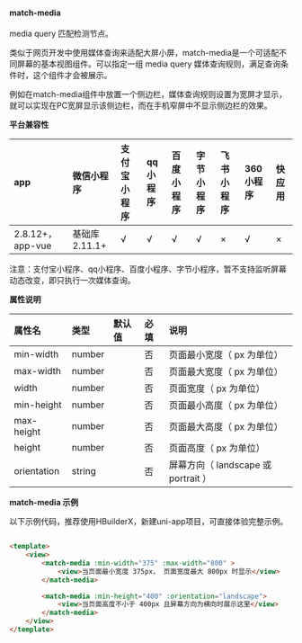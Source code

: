 #### match-media

media query 匹配检测节点。

类似于网页开发中使用媒体查询来适配大屏小屏，match-media是一个可适配不同屏幕的基本视图组件。可以指定一组 media query 媒体查询规则，满足查询条件时，这个组件才会被展示。

例如在match-media组件中放置一个侧边栏，媒体查询规则设置为宽屏才显示，就可以实现在PC宽屏显示该侧边栏，而在手机窄屏中不显示侧边栏的效果。

**平台兼容性**

|app|微信小程序|支付宝小程序|qq小程序|百度小程序|字节小程序|飞书小程序|360小程序|快应用|
|:-|:-|:-|:-|:-|:-|:-|:-|:-|
|2.8.12+，app-vue|基础库 2.11.1+|√|√|√|√|×|√|×|

注意：支付宝小程序、qq小程序、百度小程序、字节小程序，暂不支持监听屏幕动态改变，即只执行一次媒体查询。

**属性说明**

|属性名|类型|默认值|必填|说明|
|:-|:-|:-|:-|:-|
|min-width|number||否|页面最小宽度（ px 为单位）|
|max-width|number||否|页面最大宽度（ px 为单位）|
|width|number||否|页面宽度（ px 为单位）|
|min-height|number||否|页面最小高度（ px 为单位）|
|max-height|number||否|页面最大高度（ px 为单位）|
|height|number||否|页面高度（ px 为单位）|
|orientation|string||否|屏幕方向（ landscape 或 portrait ）|

**match-media 示例**

以下示例代码，推荐使用HBuilderX，新建uni-app项目，可直接体验完整示例。
```html

<template>
    <view>
        <match-media :min-width="375" :max-width="800" >
            <view>当页面最小宽度 375px， 页面宽度最大 800px 时显示</view>
        </match-media>

        <match-media :min-height="400" :orientation="landscape">
            <view>当页面高度不小于 400px 且屏幕方向为横向时展示这里</view>
        </match-media>
    </view>
</template>
```
